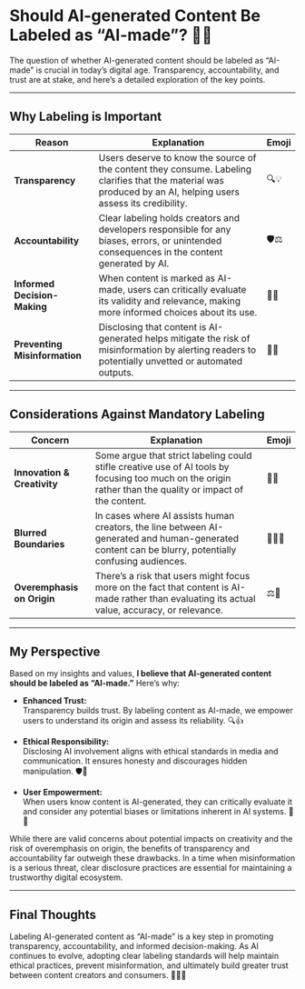 # Should AI-generated Content Be Labeled as “AI-made”? 🤖📝

The question of whether AI-generated content should be labeled as “AI-made” is crucial in today’s digital age. Transparency, accountability, and trust are at stake, and here’s a detailed exploration of the key points.

---

## Why Labeling is Important

| **Reason**              | **Explanation**                                                                                                                                         | **Emoji**     |
|-------------------------|---------------------------------------------------------------------------------------------------------------------------------------------------------|---------------|
| **Transparency**        | Users deserve to know the source of the content they consume. Labeling clarifies that the material was produced by an AI, helping users assess its credibility. | 🔍💡         |
| **Accountability**      | Clear labeling holds creators and developers responsible for any biases, errors, or unintended consequences in the content generated by AI.             | 🛡️⚖️         |
| **Informed Decision-Making** | When content is marked as AI-made, users can critically evaluate its validity and relevance, making more informed choices about its use.                     | 🤔✅         |
| **Preventing Misinformation** | Disclosing that content is AI-generated helps mitigate the risk of misinformation by alerting readers to potentially unvetted or automated outputs.             | 🚫📰         |

---

## Considerations Against Mandatory Labeling

| **Concern**             | **Explanation**                                                                                                                                         | **Emoji**     |
|-------------------------|---------------------------------------------------------------------------------------------------------------------------------------------------------|---------------|
| **Innovation & Creativity** | Some argue that strict labeling could stifle creative use of AI tools by focusing too much on the origin rather than the quality or impact of the content.   | 🎨🚀         |
| **Blurred Boundaries**  | In cases where AI assists human creators, the line between AI-generated and human-generated content can be blurry, potentially confusing audiences.    | 🔄🤷‍♂️        |
| **Overemphasis on Origin** | There’s a risk that users might focus more on the fact that content is AI-made rather than evaluating its actual value, accuracy, or relevance.             | ⚖️💭         |

---

## My Perspective

Based on my insights and values, **I believe that AI-generated content should be labeled as “AI-made.”** Here’s why:

- **Enhanced Trust:**  
  Transparency builds trust. By labeling content as AI-made, we empower users to understand its origin and assess its reliability. 🔍👍

- **Ethical Responsibility:**  
  Disclosing AI involvement aligns with ethical standards in media and communication. It ensures honesty and discourages hidden manipulation. 🛡️💬

- **User Empowerment:**  
  When users know content is AI-generated, they can critically evaluate it and consider any potential biases or limitations inherent in AI systems. 🤔💡

While there are valid concerns about potential impacts on creativity and the risk of overemphasis on origin, the benefits of transparency and accountability far outweigh these drawbacks. In a time when misinformation is a serious threat, clear disclosure practices are essential for maintaining a trustworthy digital ecosystem.

---

## Final Thoughts

Labeling AI-generated content as “AI-made” is a key step in promoting transparency, accountability, and informed decision-making. As AI continues to evolve, adopting clear labeling standards will help maintain ethical practices, prevent misinformation, and ultimately build greater trust between content creators and consumers. 🤖📝✨
